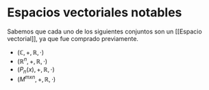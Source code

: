 # Espacios vectoriales notables
Sabemos que cada uno de los siguientes conjuntos son un [[Espacio vectorial]], ya que fue comprado previamente.
- $(\mathbb{C},+,\mathbb{R},\cdot)$
- $(\mathbb{R}^n,+,\mathbb{R},\cdot)$
- $(P_n(x),+,\mathbb{R},\cdot)$
- $(M^{mxn},+,\mathbb{R},\cdot)$
